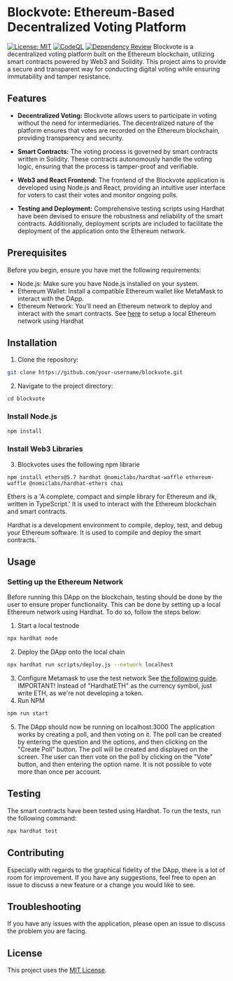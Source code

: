# Blockvote: Ethereum-Based Decentralized Voting Platform
[![License: MIT](https://img.shields.io/badge/License-MIT-yellow.svg)](https://github.com/frederikgramkortegaard/https://github.com/frederikgramkortegaard/decentralized-voting/blob/master/LICENSE)
[![CodeQL](https://github.com/frederikgramkortegaard/https://github.com/frederikgramkortegaard/decentralized-voting/workflows/CodeQL/badge.svg)](https://github.com/frederikgram/https://github.com/frederikgramkortegaard/decentralized-voting/actions?query=workflow%3ADependency+Review)
[![Dependency Review](https://github.com/frederikgramkortegaard/https://github.com/frederikgramkortegaard/decentralized-voting/workflows/Dependency%20Review/badge.svg)]()
Blockvote is a decentralized voting platform built on the Ethereum blockchain, utilizing smart contracts powered by Web3 and Solidity. This project aims to provide a secure and transparent way for conducting digital voting while ensuring immutability and tamper resistance.

## Features

- **Decentralized Voting:** Blockvote allows users to participate in voting without the need for intermediaries. The decentralized nature of the platform ensures that votes are recorded on the Ethereum blockchain, providing transparency and security.

- **Smart Contracts:** The voting process is governed by smart contracts written in Solidity. These contracts autonomously handle the voting logic, ensuring that the process is tamper-proof and verifiable.

- **Web3 and React Frontend:** The frontend of the Blockvote application is developed using Node.js and React, providing an intuitive user interface for voters to cast their votes and monitor ongoing polls.

- **Testing and Deployment:** Comprehensive testing scripts using Hardhat have been devised to ensure the robustness and reliability of the smart contracts. Additionally, deployment scripts are included to facilitate the deployment of the application onto the Ethereum network.

## Prerequisites

Before you begin, ensure you have met the following requirements:

- Node.js: Make sure you have Node.js installed on your system.
- Ethereum Wallet: Install a compatible Ethereum wallet like MetaMask to interact with the DApp.
- Ethereum Network: You'll need an Ethereum network to deploy and interact with the smart contracts. See [here](#setting-up-the-ethereum-network) to setup a local Ethereum network using Hardhat

## Installation

1. Clone the repository:

```bash
git clone https://github.com/your-username/blockvote.git
```
2. Navigate to the project directory:
```
cd blockvote
```

### Install Node.js 
```bash
npm install
```

### Install Web3 Libraries
3. Blockvotes uses the following npm librarie
```
npm install ethers@5.7 hardhat @nomiclabs/hardhat-waffle ethereum-waffle @nomiclabs/hardhat-ethers chai
```
Ethers is a 'A complete, compact and simple library for Ethereum and ilk, written in TypeScript.' It is used to interact with the Ethereum blockchain and smart contracts.

Hardhat is a development environment to compile, deploy, test, and debug your Ethereum software. It is used to compile and deploy the smart contracts.¨

## Usage
### Setting up the Ethereum Network
Before running this DApp on the blockchain, testing should be done by the user to ensure proper functionality. This can be done by setting up a local Ethereum network using Hardhat. To do so, follow the steps below:
1. Start a local testnode 
```bash
npx hardhat node
```
2. Deploy the DApp onto the local chain
```bash
npx hardhat run scripts/deploy.js --network localhost
```
3. Configure Metamask to use the test network
See [the following guide](https://medium.com/@kaishinaw/connecting-metamask-with-a-local-hardhat-network-7d8cea604dc6). IMPORTANT! Instead of "HardhatETH" as the currency symbol, just write ETH, as we're not developing a token.
4. Run NPM
```bash
npm run start
```
5. The DApp should now be running on localhost:3000
The application works by creating a poll, and then voting on it. The poll can be created by entering the question and the options, and then clicking on the "Create Poll" button. The poll will be created and displayed on the screen. The user can then vote on the poll by clicking on the "Vote" button, and then entering the option name. It is not possible to vote more than once per account.
## Testing
The smart contracts have been tested using Hardhat. To run the tests, run the following command:
```bash
npx hardhat test
```

## Contributing
Especially with regards to the graphical fidelity of the DApp, there is a lot of room for improvement. If you have any suggestions, feel free to open an issue to discuss a new feature or a change you would like to see.

## Troubleshooting
If you have any issues with the application, please open an issue to discuss the problem you are facing.

## License
This project uses the [MIT License](https://choosealicense.com/licenses/mit/).